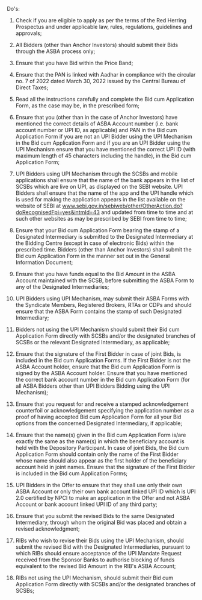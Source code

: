 Do's:

1. Check if you are eligible to apply as per the terms of the Red Herring Prospectus and under applicable law, rules, regulations, guidelines and approvals;

2. All Bidders (other than Anchor Investors) should submit their Bids through the ASBA process only;

3. Ensure that you have Bid within the Price Band;

4. Ensure that the PAN is linked with Aadhar in compliance with the circular no. 7 of 2022 dated March 30, 2022 issued by the Central Bureau of Direct Taxes;

5. Read all the instructions carefully and complete the Bid cum Application Form, as the case may be, in the prescribed form;

6. Ensure that you (other than in the case of Anchor Investors) have mentioned the correct details of ASBA Account number (i.e. bank account number or UPI ID, as applicable) and PAN in the Bid cum Application Form if you are not an UPI Bidder using the UPI Mechanism in the Bid cum Application Form and if you are an UPI Bidder using the UPI Mechanism ensure that you have mentioned the correct UPI ID (with maximum length of 45 characters including the handle), in the Bid cum Application Form;

7. UPI Bidders using UPI Mechanism through the SCSBs and mobile applications shall ensure that the name of the bank appears in the list of SCSBs which are live on UPI, as displayed on the SEBI website. UPI Bidders shall ensure that the name of the app and the UPI handle which is used for making the application appears in the list available on the website of SEBI at www.sebi.gov.in/sebiweb/other/OtherAction.do?doRecognisedFpi=yes&intmId=43 and updated from time to time and at such other websites as may be prescribed by SEBI from time to time;

8. Ensure that your Bid cum Application Form bearing the stamp of a Designated Intermediary is submitted to the Designated Intermediary at the Bidding Centre (except in case of electronic Bids) within the prescribed time. Bidders (other than Anchor Investors) shall submit the Bid cum Application Form in the manner set out in the General Information Document;

9. Ensure that you have funds equal to the Bid Amount in the ASBA Account maintained with the SCSB, before submitting the ASBA Form to any of the Designated Intermediaries;

10. UPI Bidders using UPI Mechanism, may submit their ASBA Forms with the Syndicate Members, Registered Brokers, RTAs or CDPs and should ensure that the ASBA Form contains the stamp of such Designated Intermediary;

11. Bidders not using the UPI Mechanism should submit their Bid cum Application Form directly with SCSBs and/or the designated branches of SCSBs or the relevant Designated Intermediary, as applicable;

12. Ensure that the signature of the First Bidder in case of joint Bids, is included in the Bid cum Application Forms. If the First Bidder is not the ASBA Account holder, ensure that the Bid cum Application Form is signed by the ASBA Account holder. Ensure that you have mentioned the correct bank account number in the Bid cum Application Form (for all ASBA Bidders other than UPI Bidders Bidding using the UPI Mechanism);

13. Ensure that you request for and receive a stamped acknowledgement counterfoil or acknowledgement specifying the application number as a proof of having accepted Bid cum Application Form for all your Bid options from the concerned Designated Intermediary, if applicable;

14. Ensure that the name(s) given in the Bid cum Application Form is/are exactly the same as the name(s) in which the beneficiary account is held with the Depository Participant. In case of joint Bids, the Bid cum Application Form should contain only the name of the First Bidder whose name should also appear as the first holder of the beneficiary account held in joint names. Ensure that the signature of the First Bidder is included in the Bid cum Application Forms;

15. UPI Bidders in the Offer to ensure that they shall use only their own ASBA Account or only their own bank account linked UPI ID which is UPI 2.0 certified by NPCI to make an application in the Offer and not ASBA Account or bank account linked UPI ID of any third party;

16. Ensure that you submit the revised Bids to the same Designated Intermediary, through whom the original Bid was placed and obtain a revised acknowledgment;

17. RIBs who wish to revise their Bids using the UPI Mechanism, should submit the revised Bid with the Designated Intermediaries, pursuant to which RIBs should ensure acceptance of the UPI Mandate Request received from the Sponsor Banks to authorise blocking of funds equivalent to the revised Bid Amount in the RIB's ASBA Account;

18. RIBs not using the UPI Mechanism, should submit their Bid cum Application Form directly with SCSBs and/or the designated branches of SCSBs;